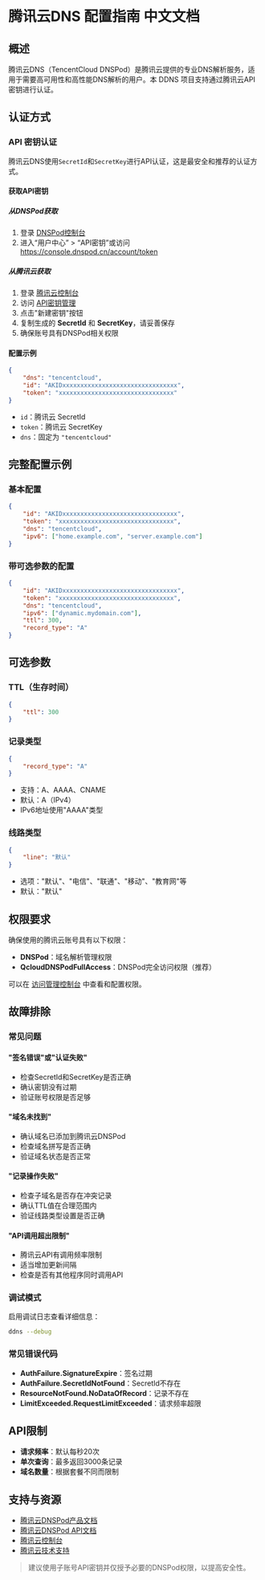 # 腾讯云DNS 配置指南 中文文档

## 概述

腾讯云DNS（TencentCloud DNSPod）是腾讯云提供的专业DNS解析服务，适用于需要高可用性和高性能DNS解析的用户。本 DDNS 项目支持通过腾讯云API密钥进行认证。

## 认证方式

### API 密钥认证

腾讯云DNS使用`SecretId`和`SecretKey`进行API认证，这是最安全和推荐的认证方式。

#### 获取API密钥

##### 从DNSPod获取

1. 登录 [DNSPod控制台](https://console.dnspod.cn/)
2. 进入“用户中心” > “API密钥”或访问 <https://console.dnspod.cn/account/token>

##### 从腾讯云获取

1. 登录 [腾讯云控制台](https://console.cloud.tencent.com/)
2. 访问 [API密钥管理](https://console.cloud.tencent.com/cam/capi)
3. 点击"新建密钥"按钮
4. 复制生成的 **SecretId** 和 **SecretKey**，请妥善保存
5. 确保账号具有DNSPod相关权限

#### 配置示例

```json
{
    "dns": "tencentcloud",
    "id": "AKIDxxxxxxxxxxxxxxxxxxxxxxxxxxxxxxxx",
    "token": "xxxxxxxxxxxxxxxxxxxxxxxxxxxxxxxx"
}
```

- `id`：腾讯云 SecretId
- `token`：腾讯云 SecretKey
- `dns`：固定为 `"tencentcloud"`

## 完整配置示例

### 基本配置

```json
{
    "id": "AKIDxxxxxxxxxxxxxxxxxxxxxxxxxxxxxxxx",
    "token": "xxxxxxxxxxxxxxxxxxxxxxxxxxxxxxxx",
    "dns": "tencentcloud",
    "ipv6": ["home.example.com", "server.example.com"]
}
```

### 带可选参数的配置

```json
{
    "id": "AKIDxxxxxxxxxxxxxxxxxxxxxxxxxxxxxxxx",
    "token": "xxxxxxxxxxxxxxxxxxxxxxxxxxxxxxxx",
    "dns": "tencentcloud",
    "ipv6": ["dynamic.mydomain.com"],
    "ttl": 300,
    "record_type": "A"
}
```

## 可选参数

### TTL（生存时间）

```json
{
    "ttl": 300
}
```

### 记录类型

```json
{
    "record_type": "A"
}
```

- 支持：A、AAAA、CNAME
- 默认：A（IPv4）
- IPv6地址使用"AAAA"类型

### 线路类型

```json
{
    "line": "默认"
}
```

- 选项："默认"、"电信"、"联通"、"移动"、"教育网"等
- 默认："默认"

## 权限要求

确保使用的腾讯云账号具有以下权限：

- **DNSPod**：域名解析管理权限
- **QcloudDNSPodFullAccess**：DNSPod完全访问权限（推荐）

可以在 [访问管理控制台](https://console.cloud.tencent.com/cam/policy) 中查看和配置权限。

## 故障排除

### 常见问题

#### "签名错误"或"认证失败"

- 检查SecretId和SecretKey是否正确
- 确认密钥没有过期
- 验证账号权限是否足够

#### "域名未找到"

- 确认域名已添加到腾讯云DNSPod
- 检查域名拼写是否正确
- 验证域名状态是否正常

#### "记录操作失败"

- 检查子域名是否存在冲突记录
- 确认TTL值在合理范围内
- 验证线路类型设置是否正确

#### "API调用超出限制"

- 腾讯云API有调用频率限制
- 适当增加更新间隔
- 检查是否有其他程序同时调用API

### 调试模式

启用调试日志查看详细信息：

```sh
ddns --debug
```

### 常见错误代码

- **AuthFailure.SignatureExpire**：签名过期
- **AuthFailure.SecretIdNotFound**：SecretId不存在
- **ResourceNotFound.NoDataOfRecord**：记录不存在
- **LimitExceeded.RequestLimitExceeded**：请求频率超限

## API限制

- **请求频率**：默认每秒20次
- **单次查询**：最多返回3000条记录
- **域名数量**：根据套餐不同而限制

## 支持与资源

- [腾讯云DNSPod产品文档](https://cloud.tencent.com/document/product/1427)
- [腾讯云DNSPod API文档](https://cloud.tencent.com/document/api/1427)
- [腾讯云控制台](https://console.cloud.tencent.com/dnspod)
- [腾讯云技术支持](https://cloud.tencent.com/document/product/282)

> 建议使用子账号API密钥并仅授予必要的DNSPod权限，以提高安全性。
